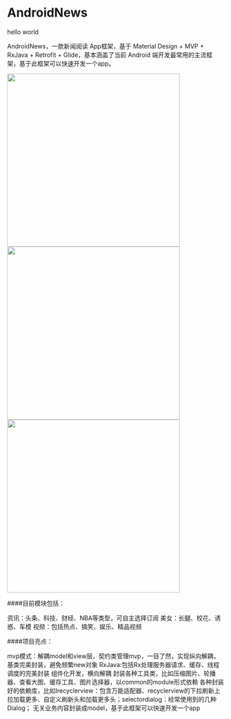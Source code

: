 ﻿# AndroidNews
hello world

AndroidNews，一款新闻阅读 App框架，基于 Material Design + MVP + RxJava + Retrofit + Glide，基本涵盖了当前 Android 端开发最常用的主流框架，基于此框架可以快速开发一个app。



<img src="https://github.com/zhjohow/AndroidNews/blob/master/screenshots/S70516-234948.jpg" height = "400" align=center />
<img src="https://github.com/zhjohow/AndroidNews/blob/master/screenshots/S70405-235012.jpg" height = "400" align=center />
<img src="https://github.com/zhjohow/AndroidNews/blob/master/screenshots/S70405-235022.jpg" height = "400" align=center />

####目前模块包括：

资讯：头条、科技、财经、NBA等类型，可自主选择订阅
美女：长腿、校花、诱惑、车模
视频：包括热点、搞笑、娱乐、精品视频

####项目亮点：

mvp模式：解耦model和view层，契约类管理mvp，一目了然，实现纵向解耦，基类完美封装，避免频繁new对象
RxJava:包括Rx处理服务器请求、缓存、线程调度的完美封装
组件化开发，横向解耦
封装各种工具类，比如压缩图片、轮播器、查看大图、缓存工具、图片选择器，以common的module形式依赖
各种封装好的依赖库，比如Irecyclerview：包含万能适配器、recyclerview的下拉刷新上拉加载更多、自定义刷新头和加载更多头；selectordialog：经常使用到的几种Dialog；
无关业务内容封装成model，基于此框架可以快速开发一个app
